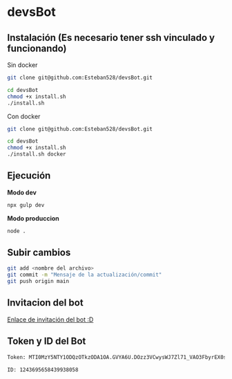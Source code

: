 # devsBot

## Instalación (Es necesario tener ssh vinculado y funcionando)
Sin docker
```bash
git clone git@github.com:Esteban528/devsBot.git

cd devsBot
chmod +x install.sh
./install.sh
```

Con docker
```bash
git clone git@github.com:Esteban528/devsBot.git

cd devsBot
chmod +x install.sh
./install.sh docker
```

## Ejecución 
**Modo dev**
```bash 
npx gulp dev
```
**Modo produccion**
```bash 
node .
```

## Subir cambios
```bash
git add <nombre del archivo>
git commit -m "Mensaje de la actualización/commit"
git push origin main

```

## Invitacion del bot
<a href="https://discord.com/oauth2/authorize?client_id=1243695658439938058&permissions=8&scope=bot">Enlace de invitación del bot :D</a>

## Token y ID del Bot
```bash
Token: MTI0MzY5NTY1ODQzOTkzODA1OA.GVYA6U.DOzz3VCwysWJ7Zl71_VAO3FbyrEX0syA0XvCDI

```
```bash
ID: 1243695658439938058

```
